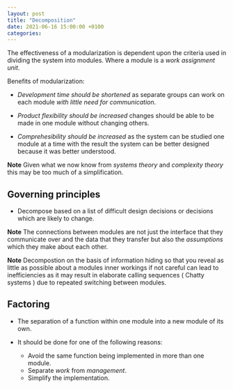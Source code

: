 ```yaml
---
layout: post
title: "Decomposition"
date: 2021-06-16 15:00:00 +0100
categories:
---
```


The effectiveness of a modularization is dependent upon the criteria used in dividing the system into modules.  Where a module is a _work assignment unit_.

Benefits of modularization:

- _Development time should be shortened_ as separate groups can work on each module _with little need for communication_.

- _Product flexibility should be increased_ changes should be able to be made in one module without changing others.

- _Comprehesibility should be increased_ as the system can be studied one module at a time with the result the system can be better designed because it was better understood.

__Note__  Given what we now know from _systems theory_ and _complexity theory_ this may be too much of a simplification.

## Governing principles

- Decompose based on a list of difficult design decisions or decisions which are likely to change.

__Note__ The connections between modules are not just the interface that they communicate over and the data that they transfer but also the _assumptions_ which they make about each other.

__Note__ Decompostion on the basis of information hiding so that you reveal as little as possible about a modules inner workings if not careful can lead to inefficiencies as it may result in elaborate calling sequences ( Chatty systems ) due to repeated switching between modules.

## Factoring

- The separation of a function within one module into a new module of its own.

- It should be done for one of the following reasons:
  - Avoid the same function being implemented in more than one module.
  - Separate _work_ from _management_.
  - Simplify the implementation.

